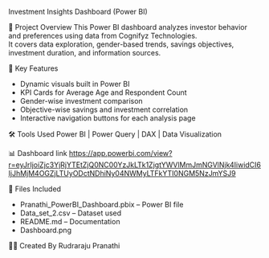 Investment Insights Dashboard (Power BI)

🎯 Project Overview
This Power BI dashboard analyzes investor behavior and preferences using data from Cognifyz Technologies.  
It covers data exploration, gender-based trends, savings objectives, investment duration, and information sources.

🧩 Key Features
- Dynamic visuals built in Power BI
- KPI Cards for Average Age and Respondent Count
- Gender-wise investment comparison
- Objective-wise savings and investment correlation
- Interactive navigation buttons for each analysis page


🛠 Tools Used
Power BI | Power Query | DAX | Data Visualization

📊 Dashboard link
https://app.powerbi.com/view?r=eyJrIjoiZjc3YjRjYTEtZjQ0NC00YzJkLTk1ZjgtYWVlMmJmNGVlNjk4IiwidCI6IjJhMjM4OGZjLTUyODctNDhiNy04NWMyLTFkYTI0NGM5NzJmYSJ9

📂 Files Included
- Pranathi_PowerBI_Dashboard.pbix – Power BI file  
- Data_set_2.csv – Dataset used  
- README.md – Documentation  
- Dashboard.png  

👩‍💻 Created By
 Rudraraju Pranathi
  


